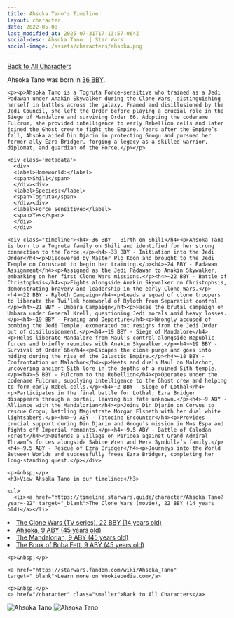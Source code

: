 ```yaml
---
title: Ahsoka Tano's Timeline
layout: character
date: 2022-05-08
last_modified_at: 2025-07-31T17:13:57.064Z
social-desc: Ahsoka Tano  | Star Wars
social-image: /assets/characters/ahsoka.png
---
```

<a href="/character" class="smaller">Back to All Characters</a>

<div class="character-profile container">
  <div class="col-10">
    <p>
    Ahsoka Tano             was born in <a href="https://timeline.starwars.guide/character/Ahsoka Tano?year=-36" target="_blank">36 BBY</a>.
    </p>

    <p><p>Ahsoka Tano is a Togruta Force-sensitive who trained as a Jedi Padawan under Anakin Skywalker during the Clone Wars, distinguishing herself in battles across the galaxy. Framed and disillusioned by the Jedi Council, she left the Order before playing a crucial role in the Siege of Mandalore and surviving Order 66. Adopting the codename Fulcrum, she provided intelligence to early Rebellion cells and later joined the Ghost crew to fight the Empire. Years after the Empire’s fall, Ahsoka aided Din Djarin in protecting Grogu and pursued her former ally Ezra Bridger, forging a legacy as a skilled warrior, diplomat, and guardian of the Force.</p></p>
    
    <div class='metadata'>
      <div>
      <label>Homeworld:</label>
      <span>Shili</span>
      </div><div>
      <label>Species:</label>
      <span>Togruta</span>
      </div><div>
      <label>Force Sensitive:</label>
      <span>Yes</span>
      </div>
      </div>

    <div class="timeline"><h4>~36 BBY - Birth on Shili</h4><p>Ahsoka Tano is born to a Togruta family on Shili and identified for her strong connection to the Force.</p><h4>~33 BBY - Initiation into the Jedi Order</h4><p>Discovered by Master Plo Koon and brought to the Jedi Temple on Coruscant to begin her training.</p><h4>~24 BBY - Padawan Assignment</h4><p>Assigned as the Jedi Padawan to Anakin Skywalker, embarking on her first Clone Wars missions.</p><h4>~22 BBY - Battle of Christophsis</h4><p>Fights alongside Anakin Skywalker on Christophsis, demonstrating bravery and leadership in the early Clone Wars.</p><h4>~22 BBY - Ryloth Campaign</h4><p>Leads a squad of clone troopers to liberate the Twi’lek homeworld of Ryloth from Separatist control.</p><h4>~21 BBY - Umbara Campaign</h4><p>Faces the brutal campaign on Umbara under General Krell, questioning Jedi morals amid heavy losses.</p><h4>~19 BBY - Framing and Departure</h4><p>Wrongly accused of bombing the Jedi Temple; exonerated but resigns from the Jedi Order out of disillusionment.</p><h4>~19 BBY - Siege of Mandalore</h4><p>Helps liberate Mandalore from Maul’s control alongside Republic forces and briefly reunites with Anakin Skywalker.</p><h4>~19 BBY - Survival of Order 66</h4><p>Escapes the clone purge and goes into hiding during the rise of the Galactic Empire.</p><h4>~18 BBY - Confrontation on Malachor</h4><p>Meets and duels Maul on Malachor, uncovering ancient Sith lore in the depths of a ruined Sith temple.</p><h4>~5 BBY - Fulcrum to the Rebellion</h4><p>Operates under the codename Fulcrum, supplying intelligence to the Ghost crew and helping to form early Rebel cells.</p><h4>~2 BBY - Siege of Lothal</h4><p>Participates in the final battle for Lothal; Ezra Bridger disappears through a portal, leaving his fate unknown.</p><h4>~9 ABY - Alliance with the Mandalorian</h4><p>Joins Din Djarin on Corvus to rescue Grogu, battling Magistrate Morgan Elsbeth with her dual white lightsabers.</p><h4>~9 ABY - Tatooine Encounter</h4><p>Provides crucial support during Din Djarin and Grogu’s mission in Mos Espa and fights off Imperial remnants.</p><h4>~9.5 ABY - Battle of Calodan Forest</h4><p>Defends a village on Peridea against Grand Admiral Thrawn’s forces alongside Sabine Wren and Hera Syndulla’s family.</p><h4>~9.5 ABY - Rescue of Ezra Bridger</h4><p>Journeys into the World Between Worlds and successfully frees Ezra Bridger, completing her long-standing quest.</p></div>
    
    <p>&nbsp;</p>
    <h3>View Ahsoka Tano in our timeline:</h3>

    <ul>
      <li><a href="https://timeline.starwars.guide/character/Ahsoka Tano?year=-22" target="_blank">The Clone Wars (movie), 22 BBY (14 years old)</a></li>
  <li><a href="https://timeline.starwars.guide/character/Ahsoka Tano?year=-22" target="_blank">The Clone Wars (TV series), 22 BBY (14 years old)</a></li>
  <li><a href="https://timeline.starwars.guide/character/Ahsoka Tano?year=9" target="_blank">Ahsoka, 9 ABY (45 years old)</a></li>
  <li><a href="https://timeline.starwars.guide/character/Ahsoka Tano?year=9" target="_blank">The Mandalorian, 9 ABY (45 years old)</a></li>
  <li><a href="https://timeline.starwars.guide/character/Ahsoka Tano?year=9" target="_blank">The Book of Boba Fett, 9 ABY (45 years old)</a></li>
    </ul>

    <p>&nbsp;</p>

    <a href="https://starwars.fandom.com/wiki/Ahsoka_Tano" target="_blank">Learn more on Wookiepedia.com</a>

    <p>&nbsp;</p>
    <a href="/character" class="smaller">Back to All Characters</a>
  </div>
  <div class="character_image col-2">
    <img src="https://timeline.starwars.guide//images/ahsoka.png" alt="Ahsoka Tano" />
    <img src="https://timeline.starwars.guide//images/ahsoka-young.png" alt="Ahsoka Tano" />
    <script async src="https://pagead2.googlesyndication.com/pagead/js/adsbygoogle.js?client=ca-pub-6056590143595280"
        crossorigin="anonymous"></script>
    <!-- starwars character -->
    <ins class="adsbygoogle"
        style="display:block"
        data-ad-client="ca-pub-6056590143595280"
        data-ad-slot="1622037034"
        data-ad-format="auto"
        data-full-width-responsive="true"></ins>
    <script>
        (adsbygoogle = window.adsbygoogle || []).push({});
    </script>
  </div>
</div>
